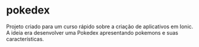 # pokedex
Projeto criado para um curso rápido sobre a criação de aplicativos em Ionic. A ideia era desenvolver uma Pokedex apresentando pokemons e suas características.
